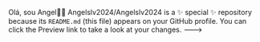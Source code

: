 Olá, sou Angel🙋‍♂️
Angelslv2024/Angelslv2024 is a ✨ special ✨ repository because its `README.md` (this file) appears on your GitHub profile.
You can click the Preview link to take a look at your changes.
--->
